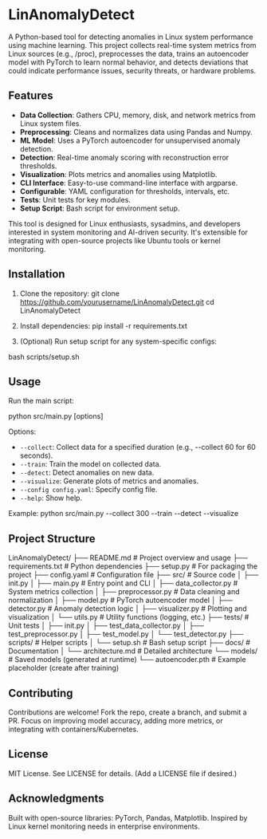 # LinAnomalyDetect

A Python-based tool for detecting anomalies in Linux system performance using machine learning. This project collects real-time system metrics from Linux sources (e.g., /proc), preprocesses the data, trains an autoencoder model with PyTorch to learn normal behavior, and detects deviations that could indicate performance issues, security threats, or hardware problems.

## Features
- **Data Collection**: Gathers CPU, memory, disk, and network metrics from Linux system files.
- **Preprocessing**: Cleans and normalizes data using Pandas and Numpy.
- **ML Model**: Uses a PyTorch autoencoder for unsupervised anomaly detection.
- **Detection**: Real-time anomaly scoring with reconstruction error thresholds.
- **Visualization**: Plots metrics and anomalies using Matplotlib.
- **CLI Interface**: Easy-to-use command-line interface with argparse.
- **Configurable**: YAML configuration for thresholds, intervals, etc.
- **Tests**: Unit tests for key modules.
- **Setup Script**: Bash script for environment setup.

This tool is designed for Linux enthusiasts, sysadmins, and developers interested in system monitoring and AI-driven security. It's extensible for integrating with open-source projects like Ubuntu tools or kernel monitoring.

## Installation
1. Clone the repository:
git clone https://github.com/yourusername/LinAnomalyDetect.git
cd LinAnomalyDetect

2. Install dependencies:
pip install -r requirements.txt

3. (Optional) Run setup script for any system-specific configs:

bash scripts/setup.sh

## Usage
Run the main script:

python src/main.py [options]

Options:
- `--collect`: Collect data for a specified duration (e.g., --collect 60 for 60 seconds).
- `--train`: Train the model on collected data.
- `--detect`: Detect anomalies on new data.
- `--visualize`: Generate plots of metrics and anomalies.
- `--config config.yaml`: Specify config file.
- `--help`: Show help.

Example:
python src/main.py --collect 300 --train --detect --visualize


## Project Structure

LinAnomalyDetect/
├── README.md               # Project overview and usage
├── requirements.txt        # Python dependencies
├── setup.py                # For packaging the project
├── config.yaml             # Configuration file
├── src/                    # Source code
│   ├── init.py
│   ├── main.py             # Entry point and CLI
│   ├── data_collector.py   # System metrics collection
│   ├── preprocessor.py     # Data cleaning and normalization
│   ├── model.py            # PyTorch autoencoder model
│   ├── detector.py         # Anomaly detection logic
│   ├── visualizer.py       # Plotting and visualization
│   └── utils.py            # Utility functions (logging, etc.)
├── tests/                  # Unit tests
│   ├── init.py
│   ├── test_data_collector.py
│   ├── test_preprocessor.py
│   ├── test_model.py
│   └── test_detector.py
├── scripts/                # Helper scripts
│   └── setup.sh            # Bash setup script
├── docs/                   # Documentation
│   └── architecture.md     # Detailed architecture
└── models/                 # Saved models (generated at runtime)
└── autoencoder.pth     # Example placeholder (create after training)



## Contributing
Contributions are welcome! Fork the repo, create a branch, and submit a PR. Focus on improving model accuracy, adding more metrics, or integrating with containers/Kubernetes.

## License
MIT License. See LICENSE for details. (Add a LICENSE file if desired.)

## Acknowledgments
Built with open-source libraries: PyTorch, Pandas, Matplotlib. Inspired by Linux kernel monitoring needs in enterprise environments.